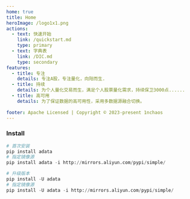 ```yaml
---
home: true
title: Home
heroImage: /logo1x1.png
actions:
  - text: 快速开始
    link: /quickstart.md
    type: primary
  - text: 字典表
    link: /DIC.md
    type: secondary
features:
  - title: 专注
    details: 专注A股，专注量化，向阳而生.
  - title: 持续
    details: 为个人量化交易而生，满足个人股票量化需求，持续保卫3000点......
  - title: 高可用
    details: 为了保证数据的高可用性，采用多数据源融合切换。
    
footer: Apache Licensed | Copyright © 2023-present 1nchaos
---
```


### Install

<CodeGroup>
  <CodeGroupItem title="python" active>

~~~python
# 首次安装
pip install adata
# 指定镜像源
pip install adata -i http://mirrors.aliyun.com/pypi/simple/

# 升级版本
pip install -U adata
# 指定镜像源
pip install -U adata -i http://mirrors.aliyun.com/pypi/simple/
~~~
  </CodeGroupItem>

</CodeGroup>